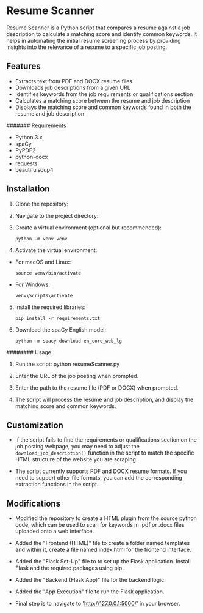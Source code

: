 # Resume Scanner

Resume Scanner is a Python script that compares a resume against a job description to calculate a matching score and identify common keywords. It helps in automating the initial resume screening process by providing insights into the relevance of a resume to a specific job posting.

## Features

- Extracts text from PDF and DOCX resume files
- Downloads job descriptions from a given URL
- Identifies keywords from the job requirements or qualifications section
- Calculates a matching score between the resume and job description
- Displays the matching score and common keywords found in both the resume and job description

####### Requirements

- Python 3.x
- spaCy
- PyPDF2
- python-docx
- requests
- beautifulsoup4

## Installation

1. Clone the repository:
2. Navigate to the project directory:
3. Create a virtual environment (optional but recommended):
    ```
    python -m venv venv
    ```


5. Activate the virtual environment:
- For macOS and Linux:
  ```
  source venv/bin/activate
  ```
- For Windows:
  ```
  venv\Scripts\activate
  ```

5. Install the required libraries:
   ```
   pip install -r requirements.txt
   ```
7. Download the spaCy English model:
   ```
   python -m spacy download en_core_web_lg
   ```

######## Usage

1. Run the script:
  python resumeScanner.py

2. Enter the URL of the job posting when prompted.

3. Enter the path to the resume file (PDF or DOCX) when prompted.

4. The script will process the resume and job description, and display the matching score and common keywords.

## Customization

- If the script fails to find the requirements or qualifications section on the job posting webpage, you may need to adjust the `download_job_description()` function in the script to match the specific HTML structure of the website you are scraping.

- The script currently supports PDF and DOCX resume formats. If you need to support other file formats, you can add the corresponding extraction functions in the script.

## Modifications

- Modified the repository to create a HTML plugin from the source python code, which can be used to scan for keywords in .pdf or .docx files uploaded onto a web interface.

- Added the "Frontend (HTML)" file to create a folder named templates and within it, create a file named index.html for the frontend interface.

- Added the "Flask Set-Up" file to to set up the  Flask application. Install Flask and the required packages using pip.

- Added the "Backend (Flask App)" file for the backend logic.

- Added the "App Execution" file to run the Flask application.

- Final step is to navigate to 'http://127.0.0.1:5000/' in your browser.
